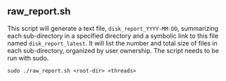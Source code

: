 ## raw_report.sh
This script will generate a text file, `disk_report_YYYY-MM-DD`, summarizing each sub-directory in a specified directory and a symbolic link to this file named `disk_report_latest`. It will list the number and total size of files in each sub-directory, organized by user ownership.
The script needs to be run with sudo.

```
sudo ./raw_report.sh <root-dir> <threads>
```
